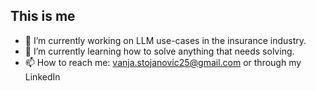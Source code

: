 ## This is me

- 🔭 I’m currently working on LLM use-cases in the insurance industry.
- 🌱 I’m currently learning how to solve anything that needs solving.
- 📫 How to reach me: vanja.stojanovic25@gmail.com or through my LinkedIn


<!--
**Vanja-S/vanja-s** is a ✨ _special_ ✨ repository because its `README.md` (this file) appears on your GitHub profile.

Here are some ideas to get you started:

- 🔭 I’m currently working on ...
- 🌱 I’m currently learning ...
- 👯 I’m looking to collaborate on ...
- 🤔 I’m looking for help with ...
- 💬 Ask me about ...
- 📫 How to reach me: ...
- 😄 Pronouns: ...
- ⚡ Fun fact: ...
-->
